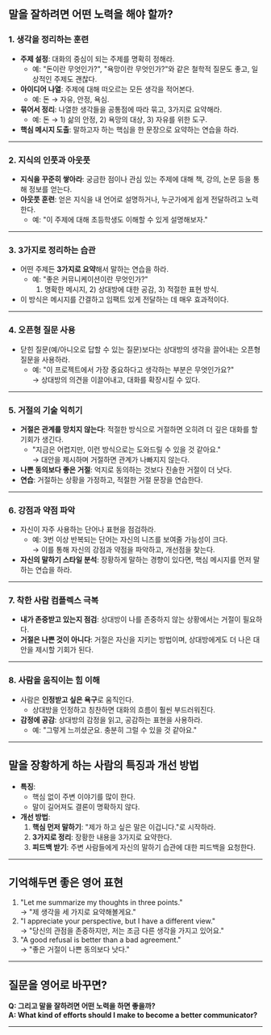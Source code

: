 ## 말을 잘하려면 어떤 노력을 해야 할까?

### 1. **생각을 정리하는 훈련**
- **주제 설정**: 대화의 중심이 되는 주제를 명확히 정해라.
  - 예: "돈이란 무엇인가?", "욕망이란 무엇인가?"와 같은 철학적 질문도 좋고, 일상적인 주제도 괜찮다.
- **아이디어 나열**: 주제에 대해 떠오르는 모든 생각을 적어본다.
  - 예: 돈 → 자유, 안정, 욕심.
- **묶어서 정리**: 나열한 생각들을 공통점에 따라 묶고, 3가지로 요약해라.
  - 예: 돈 → 1) 삶의 안정, 2) 욕망의 대상, 3) 자유를 위한 도구.
- **핵심 메시지 도출**: 말하고자 하는 핵심을 한 문장으로 요약하는 연습을 하라.

---

### 2. **지식의 인풋과 아웃풋**
- **지식을 꾸준히 쌓아라**: 궁금한 점이나 관심 있는 주제에 대해 책, 강의, 논문 등을 통해 정보를 얻는다.
- **아웃풋 훈련**: 얻은 지식을 내 언어로 설명하거나, 누군가에게 쉽게 전달하려고 노력한다.
  - 예: "이 주제에 대해 초등학생도 이해할 수 있게 설명해보자."

---

### 3. **3가지로 정리하는 습관**
- 어떤 주제든 **3가지로 요약**해서 말하는 연습을 하라.
  - 예: "좋은 커뮤니케이션이란 무엇인가?"
    1) 명확한 메시지, 2) 상대방에 대한 공감, 3) 적절한 표현 방식.
- 이 방식은 메시지를 간결하고 임팩트 있게 전달하는 데 매우 효과적이다.

---

### 4. **오픈형 질문 사용**
- 닫힌 질문(예/아니오로 답할 수 있는 질문)보다는 상대방의 생각을 끌어내는 오픈형 질문을 사용하라.
  - 예: "이 프로젝트에서 가장 중요하다고 생각하는 부분은 무엇인가요?"  
    → 상대방의 의견을 이끌어내고, 대화를 확장시킬 수 있다.

---

### 5. **거절의 기술 익히기**
- **거절은 관계를 망치지 않는다**: 적절한 방식으로 거절하면 오히려 더 깊은 대화를 할 기회가 생긴다.
  - "지금은 어렵지만, 이런 방식으로는 도와드릴 수 있을 것 같아요."  
    → 대안을 제시하며 거절하면 관계가 나빠지지 않는다.
- **나쁜 동의보다 좋은 거절**: 억지로 동의하는 것보다 진솔한 거절이 더 낫다.
- **연습**: 거절하는 상황을 가정하고, 적절한 거절 문장을 연습한다.

---

### 6. **강점과 약점 파악**
- 자신이 자주 사용하는 단어나 표현을 점검하라.
  - 예: 3번 이상 반복되는 단어는 자신의 니즈를 보여줄 가능성이 크다.  
    → 이를 통해 자신의 강점과 약점을 파악하고, 개선점을 찾는다.
- **자신의 말하기 스타일 분석**: 장황하게 말하는 경향이 있다면, 핵심 메시지를 먼저 말하는 연습을 하라.

---

### 7. **착한 사람 컴플렉스 극복**
- **내가 존중받고 있는지 점검**: 상대방이 나를 존중하지 않는 상황에서는 거절이 필요하다.
- **거절은 나쁜 것이 아니다**: 거절은 자신을 지키는 방법이며, 상대방에게도 더 나은 대안을 제시할 기회가 된다.

---

### 8. **사람을 움직이는 힘 이해**
- 사람은 **인정받고 싶은 욕구**로 움직인다.
  - 상대방을 인정하고 칭찬하면 대화의 흐름이 훨씬 부드러워진다.
- **감정에 공감**: 상대방의 감정을 읽고, 공감하는 표현을 사용하라.
  - 예: "그렇게 느끼셨군요. 충분히 그럴 수 있을 것 같아요."

---

## 말을 장황하게 하는 사람의 특징과 개선 방법
- **특징**:
  - 핵심 없이 주변 이야기를 많이 한다.
  - 말이 길어져도 결론이 명확하지 않다.
- **개선 방법**:
  1. **핵심 먼저 말하기**: "제가 하고 싶은 말은 이겁니다."로 시작하라.
  2. **3가지로 정리**: 장황한 내용을 3가지로 요약한다.
  3. **피드백 받기**: 주변 사람들에게 자신의 말하기 습관에 대한 피드백을 요청한다.

---

## 기억해두면 좋은 영어 표현
1. "Let me summarize my thoughts in three points."  
   → "제 생각을 세 가지로 요약해볼게요."
2. "I appreciate your perspective, but I have a different view."  
   → "당신의 관점을 존중하지만, 저는 조금 다른 생각을 가지고 있어요."
3. "A good refusal is better than a bad agreement."  
   → "좋은 거절이 나쁜 동의보다 낫다."

---

## 질문을 영어로 바꾸면?
**Q: 그리고 말을 잘하려면 어떤 노력을 하면 좋을까?**  
**A: What kind of efforts should I make to become a better communicator?**

---